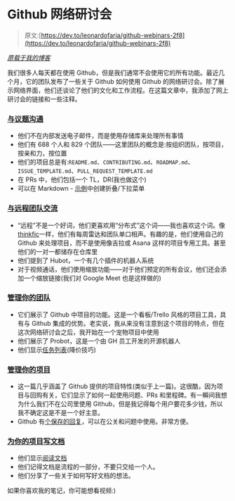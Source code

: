 # Github 网络研讨会

> 原文:[https://dev.to/leonardofaria/github-webinars-2f8](https://dev.to/leonardofaria/github-webinars-2f8)

*[原载于我的博客](https://leonardofaria.net/2017/12/04/github-webinars/)*

我们很多人每天都在使用 Github，但是我们通常不会使用它的所有功能。最近几个月，它的团队发布了一些关于 Github 如何使用 Github 的网络研讨会。除了展示网络界面，他们还谈论了他们的文化和工作流程。在这篇文章中，我添加了网上研讨会的链接和一些注释。

### [与议题沟通](https://resources.github.com/webcasts/GitHub-communicating-with-issues/)

*   他们不在内部发送电子邮件，而是使用存储库来处理所有事情
*   他们有 688 个人和 829 个团队——这里团队的概念是:按组织团队，按项目，按亲和力，按位置
*   他们的项目总是有:`README.md`、`CONTRIBUTING.md`、`ROADMAP.md`、`ISSUE_TEMPLATE.md`、`PULL_REQUEST_TEMPLATE.md`
*   在 PRs 中，他们包括一个 TL，DR(我也做这个)
*   可以在 Markdown - [示例](https://speakerdeck.com/crichid/how-github-uses-github-communicating-with-issues?slide=38)中创建折叠/下拉菜单

### [与远程团队交流](https://resources.github.com/webcasts/GitHub-communicating-with-remote-teams/)

*   “远程”不是一个好词，他们更喜欢用“分布式”这个词——我也喜欢这个词。像[thinkfic](https://www.thinkific.com)一样，他们有每周雷达和团队单口相声。有趣的是，他们使用自己的 Github 来处理项目，而不是使用像吉拉或 Asana 这样的项目专用工具。甚至他们的一对一都储存在仓库里
*   他们提到了 Hubot，一个有几个插件的机器人系统
*   对于视频通话，他们使用缩放功能——对于他们预定的所有会议，他们还会添加一个缩放链接(我们对 Google Meet 也是这样做的)

### [管理你的团队](https://resources.github.com/webcasts/GitHub-managing-your-teams/)

*   它们展示了 Github 中项目的功能。这是一个看板/Trello 风格的项目工具，具有与 Github 集成的优势。老实说，我从来没有注意到这个项目的特点，但在这次网络研讨会之后，我开始在一个宠物项目中使用
*   他们展示了 Probot，这是一个由 GH 员工开发的开源机器人
*   他们显示[任务列表](https://help.github.com/articles/about-task-lists/#creating-task-lists)(降价技巧)

### [管理你的项目](https://resources.github.com/webcasts/GitHub-managing-your-projects/)

*   这一篇几乎涵盖了 Github 提供的项目特性(类似于上一篇)。这很酷，因为项目与回购有关，它们显示了如何一起使用问题、PRs 和里程碑。有一瞬间我想为什么我们不在公司里使用 Github，但是我记得每个用户要花多少钱，所以我不确定这是不是一个好主意。
*   Github 有[个保存的回复](https://github.com/blog/2135-saved-replies)，可以在公关和问题中使用。非常方便。

### [为你的项目写文档](https://resources.github.com/webcasts/GitHub-writing-documentation-for-your-projects/)

*   他们显示[阅读文档](https://docs.readthedocs.io/en/latest/index.html)
*   他们记得文档是流程的一部分，不要只交给一个人。
*   他们分享了一些关于如何写好文档的想法。

如果你喜欢我的笔记，你可能想看视频:)
